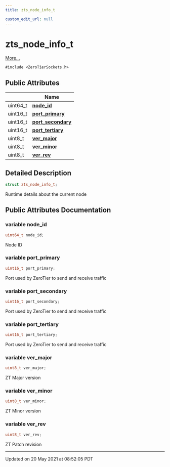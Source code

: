 ```yaml
---
title: zts_node_info_t

custom_edit_url: null
---
```


# zts_node_info_t



 [More...](#detailed-description)


`#include <ZeroTierSockets.h>`

## Public Attributes

|                | Name           |
| -------------- | -------------- |
| uint64_t | **[node_id](/autogen/libzt/classes/structzts__node__info__t.md#variable-node_id)**  |
| uint16_t | **[port_primary](/autogen/libzt/classes/structzts__node__info__t.md#variable-port_primary)**  |
| uint16_t | **[port_secondary](/autogen/libzt/classes/structzts__node__info__t.md#variable-port_secondary)**  |
| uint16_t | **[port_tertiary](/autogen/libzt/classes/structzts__node__info__t.md#variable-port_tertiary)**  |
| uint8_t | **[ver_major](/autogen/libzt/classes/structzts__node__info__t.md#variable-ver_major)**  |
| uint8_t | **[ver_minor](/autogen/libzt/classes/structzts__node__info__t.md#variable-ver_minor)**  |
| uint8_t | **[ver_rev](/autogen/libzt/classes/structzts__node__info__t.md#variable-ver_rev)**  |

## Detailed Description

```cpp
struct zts_node_info_t;
```


Runtime details about the current node 

## Public Attributes Documentation

### variable node_id

```cpp
uint64_t node_id;
```


Node ID 


### variable port_primary

```cpp
uint16_t port_primary;
```


Port used by ZeroTier to send and receive traffic 


### variable port_secondary

```cpp
uint16_t port_secondary;
```


Port used by ZeroTier to send and receive traffic 


### variable port_tertiary

```cpp
uint16_t port_tertiary;
```


Port used by ZeroTier to send and receive traffic 


### variable ver_major

```cpp
uint8_t ver_major;
```


ZT Major version 


### variable ver_minor

```cpp
uint8_t ver_minor;
```


ZT Minor version 


### variable ver_rev

```cpp
uint8_t ver_rev;
```


ZT Patch revision 


-------------------------------

Updated on 20 May 2021 at 08:52:05 PDT